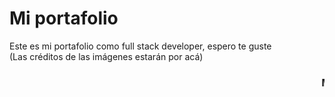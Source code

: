 # Mi portafolio

Este es mi portafolio como full stack developer, espero te guste <br>
(Las créditos de las imágenes estarán por acá)
<marquee>
<h3>Missa510, October 15th 2024</h3>
</marquee>